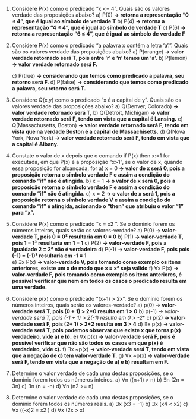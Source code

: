 1. Considere P(x) como o predicado “x <= 4”. Quais são os valores verdade das proposições
abaixo?
a) P(0) **→ retorna a representação “0 ≤ 4”, que é igual ao símbolo de verdade T**
b) P(4) **→ retorna a representação “4 ≤ 4”, que é igual ao símbolo de verdade T**
c) P(6) **→ retorna a representação “6 ≤ 4”, que é igual ao símbolo de verdade F**
2. Considere P(x) como o predicado “a palavra x contém a letra ‘a’.”. Quais são os valores
verdade das proposições abaixo?
a) P(orange) **→ valor verdade retornado será T, pois entre ‘r’ e ‘n’ temos um ‘a’.**
b) P(lemon) **→ valor verdade retornado será F.**
    
    c) P(true) **→ considerando que temos como predicado a palavra, seu retorno será F.**
    d) P(false) **→ considerando que temos como predicado a palavra, seu retorno será T.**
    
3. Considere Q(x,y) como o predicado “x é a capital de y”. Quais são os valores verdade das
proposições abaixo?
a) Q(Denver, Colorado) **→ valor verdade retornado será T,**
b) Q(Detroit, Michigan) **→ valor verdade retornado será F, tendo em vista que a capital é Lansing.**
c) Q(Massachusetts, Boston) **→ valor verdade retornado será F, tendo em vista que na verdade Boston é a capital de Massachisetts.**
d) Q(Nova York, Nova York) **→ valor verdade retornado será F, tendo em vista que a capital é Albany.**
4. Constate o valor de x depois que o comando if P(x) then x:=1 for executada, em que P(x) é a
proposição “x>1”, se o valor de x, quando essa proposição for alcançada, for
a) x = 0 **→ valor de x será 0, pois a proposição retorna o símbolo verdade F e assim a condição do comando “if” não é atingida.**
b) x = 1 **→ o valor de x será 0, pois a proposição retorna o símbolo verdade F e assim a condição do comando “if” não é atingida.**
c) x = 2 **→ o valor de x será 1, pois a proposição retorna o símbolo verdade V e assim a condição do comando “if” é atingida, acionando o “then” que atribuiu o valor “1” para “x”.**
5. Considere P(x) como o predicado “x = x2
”. Se o domínio forem os números inteiros, quais
serão os valores-verdade?
a) P(0) **→ valor-verdade T, pois 0 = 0² resultaria em 0 = 0**
b) P(1) **→ valor-verdade T, pois 1 = 1² resultaria em 1 = 1**
c) P(2) **→ valor-verdade F, pois a igualdade 2 = 2² não é verdadeira**
d) P(-1) **→ valor-verdade F, pois pois (-1) = (-1)² resultaria em -1 = 1**  
e) ∃x P(x) **→ valor-verdade V, pois tomando como exemplo os itens anteriores, existe um x de modo que x = x² seja válido**
f) ∀x P(x) **→ valor-verdade F, pois tomando como exemplo os itens anteriores, é possível verificar que nem em todos os casos o predicado resulta em uma verdade.**
6. Considere p(x) como o predicado “(x+1) > 2x”. Se o domínio forem os números inteiros, quais
serão os valores-verdade?
a) p(0) **→ valor-verdade será T, pois (0 + 1) > 2*0 resulta em 1 > 0**
b) p(-1) **→ valor-verdade será T, pois (-1 + 1) > 2*(-1) resulta em 0 > -2**
c) p(2) **→ valor-verdade será F, pois (2+ 1) > 2*2 resulta em 3 > 4**
d) ∃x p(x) **→ valor-verdade será T, pois podemos observar que existe x que torna p(x) verdadeiro, vide a) e b).**
e) ∀x p(x) **→ valor-verdade será F, pois é possível verificar que não são todos os casos em que p(x) é verdadeiro, vide c).**
f) ∃x ~p(x) **→ valor-verdade será T, tendo em vista que a negação de c) tem valor-verdade T.**
g) ∀x ~p(x) **→ valor-verdade será F, tendo em vista que a negação de a) e b) resultam em F.**
7. Determine o valor verdade de cada uma destas proposições, se o domínio forem todos os
números inteiros.
a) ∀n ((n+1) > n)
b) ∃n (2n = 3n)
c) ∃n (n = -n)
d) ∀n (n2 >= n)
8. Determine o valor verdade de cada uma destas proposições, se o domínio forem todos os
números reais.
a) ∃x (x3 = -1)
b) ∃x (x4 < x2)
c) ∀x ((-x)2 = x2
)
d) ∀x (2x > x)

